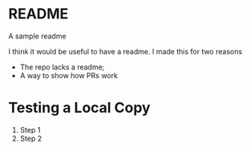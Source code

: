 # README
A sample readme

I think it would be useful to have a readme.
I made this for two reasons
* The repo lacks a readme;
* A way to show how PRs work

# Testing a Local Copy
1. Step 1
2. Step 2